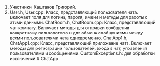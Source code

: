 1) Участники: Каштанов Григорий.
2) User.h, User.cpp: Класс, представляющий пользователя чата. Включает поля для логина, пароля, имени и методы для работы с этими данными.
ChatRoom.h, ChatRoom.cpp: Класс, представляющий чат-комнату. Включает методы для отправки сообщений конкретному пользователю и для обмена сообщениями между всеми пользователями чата одновременно.
ChatApp1.h, ChatApp1.cpp: Класс, представляющий приложение чата. Включает методы для регистрации пользователей, входа в чат, управления пользователями и сообщениями.
CustomExceptions.h: для обработки исключений.# ChatApp
